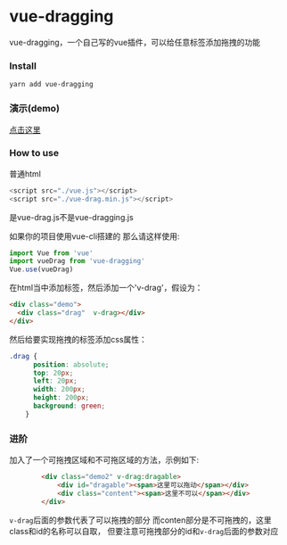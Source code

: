 # vue-dragging  

  vue-dragging，一个自己写的vue插件，可以给任意标签添加拖拽的功能
### Install
`yarn add vue-dragging `

### 演示(demo)
<a href="https://boseny.github.io/vue-drag/">点击这里</a>

### How to use

普通html
```javascript
<script src="./vue.js"></script>
<script src="./vue-drag.min.js"></script>
```
是vue-drag.js不是vue-dragging.js

如果你的项目使用vue-cli搭建的 那么请这样使用:
```javascript
import Vue from 'vue'
import vueDrag from 'vue-dragging'
Vue.use(vueDrag)
```

在html当中添加标签，然后添加一个'v-drag'，假设为：
```html
<div class="demo">
  <div class="drag"  v-drag></div>
</div>
```
然后给要实现拖拽的标签添加css属性：
```css
.drag {
      position: absolute;
      top: 20px;
      left: 20px;
      width: 200px;
      height: 200px;
      background: green;
    }
```
### 进阶

加入了一个可拖拽区域和不可拖区域的方法，示例如下:

```html
        <div class="demo2" v-drag:dragable>
            <div id="dragable"><span>这里可以拖动</span></div>
            <div class="content"><span>这里不可以</span></div>
        </div>
```

`v-drag`后面的参数代表了可以拖拽的部分 而conten部分是不可拖拽的，这里class和id的名称可以自取，
但要注意可拖拽部分的id和`v-drag`后面的参数对应

